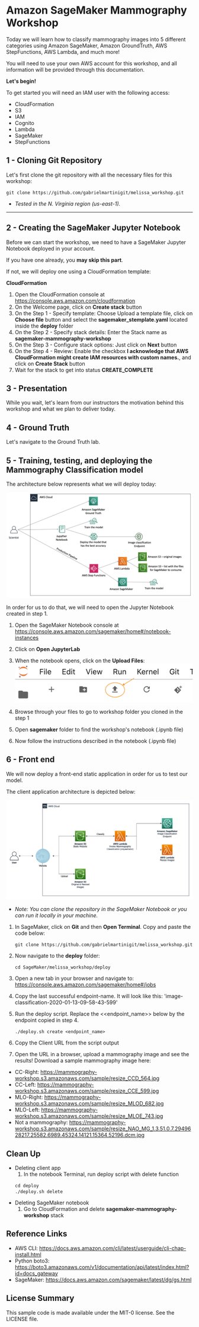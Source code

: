 # Amazon SageMaker Mammography Workshop

Today we will learn how to classify mammography images into 5 different categories using Amazon SageMaker, Amazon GroundTruth, AWS StepFunctions, AWS Lambda, and much more!

You will need to use your own AWS account for this workshop, and all information will be provided through this documentation.

**Let's begin!**

To get started you will need an IAM user with the following access:
- CloudFormation
- S3
- IAM
- Cognito
- Lambda
- SageMaker
- StepFunctions

## 1 - Cloning Git Repository

Let's first clone the git repository with all the necessary files for this workshop:

    
    git clone https://github.com/gabrielmartinigit/melissa_workshop.git
    
* _Tested in the N. Virginia region (us-east-1)._

***

## 2 - Creating the SageMaker Jupyter Notebook

Before we can start the workshop, we need to have a SageMaker Jupyter Notebook deployed in your account.

If you have one already, you **may skip this part**. 

If not, we will deploy one using a CloudFormation template: 

**CloudFormation**
1. Open the CloudFormation console at https://console.aws.amazon.com/cloudformation
2. On the Welcome page, click on **Create stack** button
3. On the Step 1 - Specify template: Choose Upload a template file, click on **Choose file** button and select the **sagemaker_stemplate.yaml** located inside the **deploy** folder
4. On the Step 2 - Specify stack details: Enter the Stack name as **sagemaker-mammography-workshop**
5. On the Step 3 - Configure stack options: Just click on **Next** button
6. On the Step 4 - Review: Enable the checkbox **I acknowledge that AWS CloudFormation might create IAM resources with custom names.**, and click on **Create Stack** button
7. Wait for the stack to get into status **CREATE_COMPLETE**


## 3 - Presentation

While you wait, let's learn from our instructors the motivation behind this workshop and what we plan to deliver today.


## 4 - Ground Truth

Let's navigate to the Ground Truth lab.

## 5 - Training, testing, and deploying the Mammography Classification model

The architecture below represents what we will deploy today:

![demo](images/backend-architecture.png)

In order for us to do that, we will need to open the Jupyter Notebook created in step 1.

1. Open the SageMaker Notebook console at https://console.aws.amazon.com/sagemaker/home#/notebook-instances
2. Click on **Open JupyterLab**
3. When the notebook opens, click on the **Upload Files**:
![upload](images/upload-sign.png) 

4. Browse through your files to go to workshop folder you cloned in the step 1 
5. Open **sagemaker** folder to find the workshop's notebook (.ipynb file)
6. Now follow the instructions described in the notebook (.ipynb file) 

## 6 - Front end

We will now deploy a front-end static application in order for us to test our model.

The client application architecture is depicted below:

![demo](images/architecture.jpg)

* _Note: You can clone the repository in the SageMaker Notebook or you can run it locally in your machine._


1. In SageMaker, click on **Git** and then **Open Terminal**. Copy and paste the code below:
    ```
    git clone https://github.com/gabrielmartinigit/melissa_workshop.git
    ```
2. Now navigate to the **deploy** folder:
    ```
    cd SageMaker/melissa_workshop/deploy
    ```
3. Open a new tab in your browser and navigate to:
    https://console.aws.amazon.com/sagemaker/home#/jobs

4. Copy the last successful endpoint-name. It will look like this: 'image-classification-2020-01-13-09-58-43-599'

5. Run the deploy script. Replace the <<endpoint_name>> below by the endpoint copied in step 4.
    ```
    ./deploy.sh create <endpoint_name>
    ```
3. Copy the Client URL from the script output
4. Open the URL in a browser, upload a mammography image and see the results!
Download a sample mammography image here: 

* CC-Right: https://mammography-workshop.s3.amazonaws.com/sample/resize_CCD_564.jpg
* CC-Left: https://mammography-workshop.s3.amazonaws.com/sample/resize_CCE_599.jpg
* MLO-Right: https://mammography-workshop.s3.amazonaws.com/sample/resize_MLOD_682.jpg
* MLO-Left: https://mammography-workshop.s3.amazonaws.com/sample/resize_MLOE_743.jpg
* Not a mammography: https://mammography-workshop.s3.amazonaws.com/sample/resize_NAO_MG_1.3.51.0.7.2949628217.25582.6989.45324.14121.15364.52196.dcm.jpg

## Clean Up
* Deleting client app
    1. In the notebook Terminal, run deploy script with delete function
    ```
    cd deploy
    ./deploy.sh delete
    ```
* Deleting SageMaker notebook
    1. Go to CloudFormation and delete **sagemaker-mammography-workshop** stack

## Reference Links
* AWS CLI: https://docs.aws.amazon.com/cli/latest/userguide/cli-chap-install.html
* Python boto3: https://boto3.amazonaws.com/v1/documentation/api/latest/index.html?id=docs_gateway
* SageMaker: https://docs.aws.amazon.com/sagemaker/latest/dg/gs.html

## License Summary
This sample code is made available under the MIT-0 license. See the LICENSE file.